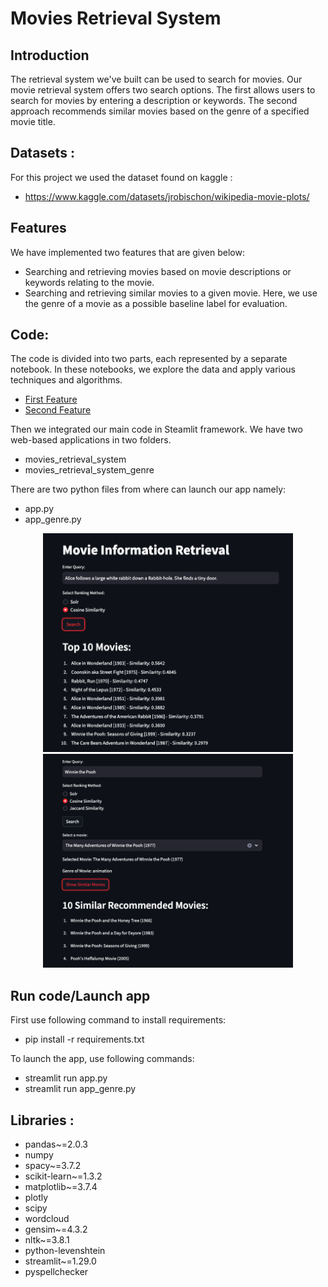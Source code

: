 # Movies Retrieval System

## Introduction

The retrieval system we've built can be used to search for movies. Our movie retrieval system offers two search options. The first allows users to search for movies by entering a description or keywords. The second approach recommends similar movies based on the genre of a specified movie title.

## Datasets :
For this project we used the dataset found on kaggle :
- https://www.kaggle.com/datasets/jrobischon/wikipedia-movie-plots/

## Features

We have implemented two features that are given below:

- Searching and retrieving movies based on movie descriptions or keywords relating to the movie.
- Searching and retrieving similar movies to a given movie. Here, we use the genre of a movie as a possible baseline label for evaluation.

## Code:

The code is divided into two parts, each represented by a separate notebook. In these notebooks, we explore the data and apply various techniques and algorithms.

- [First Feature](https://github.com/AnnilaMunsaf/InformationRetrievalProject/blob/master/Movies_retrieval_system.ipynb)
- [Second Feature](https://github.com/AnnilaMunsaf/InformationRetrievalProject/blob/master/Movies_retrieval_system.ipynb)

Then we integrated our main code in Steamlit framework. We have two web-based applications in two folders. 

- movies_retrieval_system
- movies_retrieval_system_genre

There are two python files from where can launch our app namely:

- app.py
- app_genre.py


<p align="center">
  <img src="./cosine.png" width="400" alt="Cosine Screenshot">
  <img src="./winnieCosine2.png" width="400" alt="Winnie Cosine Screenshot">
</p>

## Run code/Launch app

First use following command to install requirements:
- pip install -r requirements.txt

To launch the app, use following commands:
- streamlit run app.py
- streamlit run app_genre.py


## Libraries :

- pandas~=2.0.3
- numpy
- spacy~=3.7.2
- scikit-learn~=1.3.2
- matplotlib~=3.7.4
- plotly
- scipy
- wordcloud
- gensim~=4.3.2
- nltk~=3.8.1
- python-levenshtein
- streamlit~=1.29.0
- pyspellchecker
